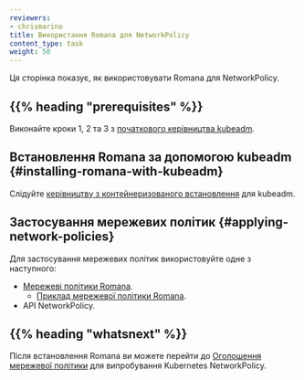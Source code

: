 ```yaml
---
reviewers:
- chrismarino
title: Використання Romana для NetworkPolicy
content_type: task
weight: 50
---
```


<!-- overview -->

Ця сторінка показує, як використовувати Romana для NetworkPolicy.

## {{% heading "prerequisites" %}}

Виконайте кроки 1, 2 та 3 з [початкового керівництва kubeadm](/docs/reference/setup-tools/kubeadm/).

<!-- steps -->

## Встановлення Romana за допомогою kubeadm {#installing-romana-with-kubeadm}

Слідуйте [керівництву з контейнеризованого встановлення](https://github.com/romana/romana/tree/master/containerize) для kubeadm.

## Застосування мережевих політик {#applying-network-policies}

Для застосування мережевих політик використовуйте одне з наступного:

* [Мережеві політики Romana](https://github.com/romana/romana/wiki/Romana-policies).
  * [Приклад мережевої політики Romana](https://github.com/romana/core/blob/master/doc/policy.md).
* API NetworkPolicy.

## {{% heading "whatsnext" %}}

Після встановлення Romana ви можете перейти до [Оголошення мережевої політики](/docs/tasks/administer-cluster/declare-network-policy/) для випробування Kubernetes NetworkPolicy.
